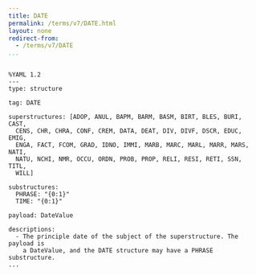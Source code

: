 ```yaml
---
title: DATE
permalink: /terms/v7/DATE.html
layout: none
redirect-from:
  - /terms/v7/DATE
...
```


```

%YAML 1.2
---
type: structure

tag: DATE

superstructures: [ADOP, ANUL, BAPM, BARM, BASM, BIRT, BLES, BURI, CAST, 
  CENS, CHR, CHRA, CONF, CREM, DATA, DEAT, DIV, DIVF, DSCR, EDUC, EMIG, 
  ENGA, FACT, FCOM, GRAD, IDNO, IMMI, MARB, MARC, MARL, MARR, MARS, NATI, 
  NATU, NCHI, NMR, OCCU, ORDN, PROB, PROP, RELI, RESI, RETI, SSN, TITL, 
  WILL]

substructures:
  PHRASE: "{0:1}"
  TIME: "{0:1}"

payload: DateValue

descriptions:
  - The principle date of the subject of the superstructure. The payload is
    a DateValue, and the DATE structure may have a PHRASE substructure.
...

```